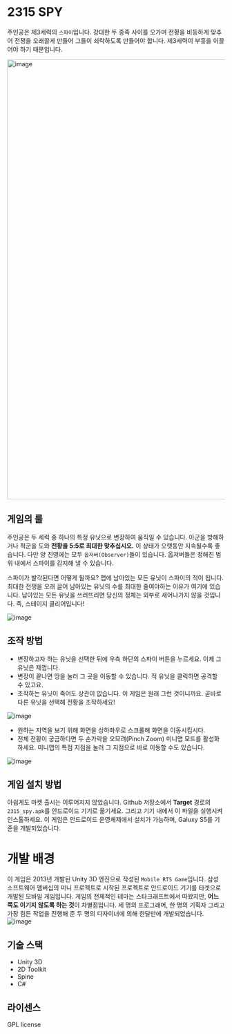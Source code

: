 # 2315 SPY
주인공은 제3세력의 `스파이`입니다. 강대한 두 종족 사이를 오가며 전황을 비등하게 맞추어 전쟁을 오래끌게 만들어 그들이 쇠락하도록 만들어야 합니다. 제3세력이 부흥을 이끌어야 하기 때문입니다.


<img width="1019" alt="image" src="https://user-images.githubusercontent.com/8960704/220623481-e33da57f-601a-4d94-9df0-b89779c51572.png">


## 게임의 룰
주인공은 두 세력 중 하나의 특정 유닛으로 변장하여 움직일 수 있습니다. 아군을 방해하거나 적군을 도와 **전황을 5:5로 최대한 맞추십시오.** 이 상태가 오랫동안 지속될수록 좋습니다. 다만 양 진영에는 모두 `옵저버(Observer)`들이 있습니다. 옵저버들은 정해진 범위 내에서 스파이를 감지해 낼 수 있습니다.

스파이가 발각된다면 어떻게 될까요? 맵에 남아있는 모든 유닛이 스파이의 적이 됩니다. 최대한 전쟁을 오래 끌어 남아있는 유닛의 수를 최대한 줄여야하는 이유가 여기에 있습니다. 남아있는 모든 유닛을 쓰러뜨리면 당신의 정체는 외부로 새어나가지 않을 것입니다. 즉, 스테이지 클리어입니다!


![image](https://user-images.githubusercontent.com/8960704/222304140-88afa09f-69a6-4e49-8468-c76e1edfe6f4.png)

## 조작 방법
- 변장하고자 하는 유닛을 선택한 뒤에 우측 하단의 스파이 버튼을 누르세요. 이제 그 유닛은 제껍니다.
- 변장이 끝나면 땅을 눌러 그 곳을 이동할 수 있습니다. 적 유닛을 클릭하면 공격할 수 있고요.
- 조작하는 유닛이 죽어도 상관이 없습니다. 이 게임은 원래 그런 것이니까요. 곧바로 다른 유닛을 선택해 전황을 조작하세요!
<img alt="image" src="https://user-images.githubusercontent.com/8960704/222303897-7f483aaa-ce84-4bdd-9bfe-0ac053d73861.png">

- 원하는 지역을 보기 위해 화면을 상하좌우로 스크롤해 화면을 이동시킵시다.
- 전체 전황이 궁금하다면 두 손가락을 오므려(Pinch Zoom) 미니맵 모드를 활성화하세요. 미니맵의 특점 지점을 눌러 그 지점으로 바로 이동할 수도 있습니다.

![image](https://user-images.githubusercontent.com/8960704/222304198-36e18b5f-4ca4-4c2d-a684-52046c6161ee.png)


## 게임 설치 방법
아쉽게도 마켓 출시는 이루어지지 않았습니다. Github 저장소에서 **Target** 경로의 `2315_spy.apk`를 안드로이드 기기로 옮기세요. 그리고 기기 내에서 이 파일을 실행시켜 인스톨하세요. 이 게임은 안드로이드 운영체제에서 설치가 가능하며, Galuxy S5를 기준을 개발되었습니다.

# 개발 배경
이 게임은 2013년 개발된 Unity 3D 엔진으로 작성된 `Mobile RTS Game`입니다. 삼성 소프트웨어 멤버십의 미니 프로젝트로 시작된 프로젝트로 안드로이드 기기를 타겟으로 개발된 모바일 게임입니다. 게임의 전체적인 테마는 스타크래프트에서 따왔지만, **어느 쪽도 이기지 않도록 하는 것**이 차별점입니다. 세 명의 프로그래머, 한 명의 기획자 그리고 가장 힘든 작업을 진행해 준 두 명의 디자이너에 의해 한달만에 개발되었습니다.
![image](https://user-images.githubusercontent.com/8960704/222302801-4e87e870-8e57-49f2-9422-ccdda1f039f4.jpeg)

## 기술 스택
- Unity 3D
- 2D Toolkit
- Spine
- C#

## 라이센스
GPL license
